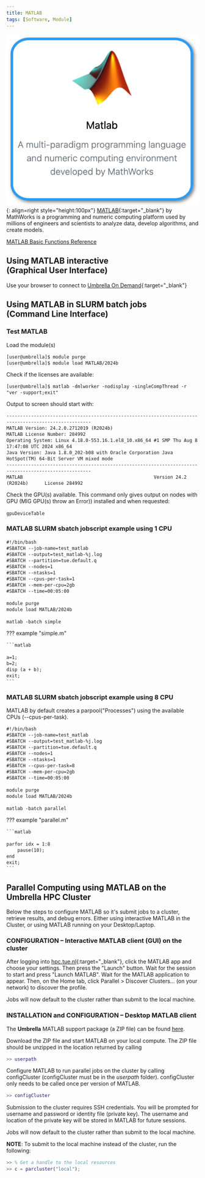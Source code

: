 ```yaml
---
title: MATLAB
tags: [Software, Module]
---
```

![MATLAB in Umbrella On Demand](matlab-ood.png){: align=right style="height:100px"}
[MATLAB](https://nl.mathworks.com/products/matlab.html){:target="_blank"} by MathWorks is a programming and numeric computing platform used by millions of engineers and scientists to analyze data, develop algorithms, and create models.

[MATLAB Basic Functions Reference](matlab-basic-functions-reference.pdf)

## Using MATLAB interactive<br>(Graphical User Interface)

Use your browser to connect to [Umbrella On Demand](https://hpc.tue.nl){:target="_blank"}

## Using MATLAB in SLURM batch jobs<br>(Command Line Interface)

### Test MATLAB

Load the module(s)

```shell 
[user@umbrella]$ module purge
[user@umbrella]$ module load MATLAB/2024b
```

Check if the licenses are available:

```shell
[user@umbrella]$ matlab -dmlworker -nodisplay -singleCompThread -r "ver -support;exit"
```

Output to screen should start with: 
```output
-----------------------------------------------------------------------------------------------------
MATLAB Version: 24.2.0.2712019 (R2024b)
MATLAB License Number: 284992
Operating System: Linux 4.18.0-553.16.1.el8_10.x86_64 #1 SMP Thu Aug 8 17:47:08 UTC 2024 x86_64
Java Version: Java 1.8.0_202-b08 with Oracle Corporation Java HotSpot(TM) 64-Bit Server VM mixed mode
-----------------------------------------------------------------------------------------------------
MATLAB                                                Version 24.2        (R2024b)      License 284992
```

Check the GPU(s) available. This command only gives output on nodes with GPU (MIG GPU(s) throw an Error)) installed and when requested:

```gpuDeviceTable```

### MATLAB SLURM sbatch jobscript example using 1 CPU

```slurm
#!/bin/bash
#SBATCH --job-name=test_matlab
#SBATCH --output=test_matlab-%j.log
#SBATCH --partition=tue.default.q
#SBATCH --nodes=1
#SBATCH --ntasks=1
#SBATCH --cpus-per-task=1
#SBATCH --mem-per-cpu=2gb
#SBATCH --time=00:05:00

module purge
module load MATLAB/2024b

matlab -batch simple
```

??? example "simple.m"
  
    ```matlab

    a=1;
    b=2;
    disp (a + b);
    exit;
    ```

### MATLAB SLURM sbatch jobscript example using 8 CPU

MATLAB by default creates a parpool("Processes") using the available CPUs (--cpus-per-task).

```slurm
#!/bin/bash
#SBATCH --job-name=test_matlab
#SBATCH --output=test_matlab-%j.log
#SBATCH --partition=tue.default.q
#SBATCH --nodes=1
#SBATCH --ntasks=1
#SBATCH --cpus-per-task=8
#SBATCH --mem-per-cpu=2gb
#SBATCH --time=00:05:00

module purge
module load MATLAB/2024b

matlab -batch parallel
```

??? example "parallel.m"
  
    ```matlab

    parfor idx = 1:8
        pause(10);
    end
    exit;
    ```

## Parallel Computing using MATLAB on the **Umbrella** HPC Cluster

Below the steps to configure MATLAB so it's submit jobs to a cluster, retrieve results, and debug errors. Either using interactive MATLAB in the Cluster, or using MATLAB running on your Desktop/Laptop.  

### CONFIGURATION – Interactive MATLAB client (GUI) on the cluster

After logging into [hpc.tue.nl](<https://hpc.tue.nl>){:target="_blank"}, click the MATLAB app and choose your settings. Then press the "Launch" button. Wait for the session to start and press "Launch MATLAB". Wait for the MATLAB application to appear. Then, on the Home tab, click Parallel > Discover Clusters… (on your network) to discover the profile.

Jobs will now default to the cluster rather than submit to the local machine.

### INSTALLATION and CONFIGURATION – Desktop MATLAB client

The **Umbrella** MATLAB support package (a ZIP file) can be found [here](tue.Desktop.zip).

Download the ZIP file and start MATLAB on your local compute. The ZIP file should be unzipped in the location returned by calling

```matlab
>> userpath
```

Configure MATLAB to run parallel jobs on the cluster by calling configCluster (configCluster must be in the _userpath_ folder).  configCluster only needs to be called once per version of MATLAB.

```matlab
>> configCluster
```
Submission to the cluster requires SSH credentials.  You will be prompted for username and password or identity file (private key).  The username and location of the private key will be stored in MATLAB for future sessions.

Jobs will now default to the cluster rather than submit to the local machine.

**NOTE**: To submit to the local machine instead of the cluster, run the following:

```matlab
>> % Get a handle to the local resources
>> c = parcluster("local");
```
